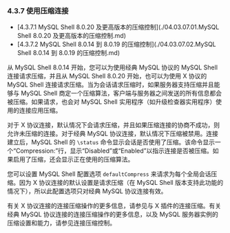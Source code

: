 ### 4.3.7 使用压缩连接

- [4.3.7.1 MySQL Shell 8.0.20 及更高版本的压缩控制](./04.03.07.01.MySQL Shell 8.0.20 及更高版本的压缩控制.md)
- [4.3.7.2 MySQL Shell 8.0.14 到 8.0.19 的压缩控制](./04.03.07.02.MySQL Shell 8.0.14 到 8.0.19 的压缩控制.md)

从 MySQL Shell 8.0.14 开始，您可以为使用经典 MySQL 协议的 MySQL Shell 连接请求压缩，并且从 MySQL Shell 8.0.20 开始，也可以为使用 X 协议的 MySQL Shell 连接请求压缩。当为会话请求压缩时，如果服务器支持压缩并且能够与 MySQL Shell 商定一个压缩算法，客户端与服务器之间发送的所有信息都会被压缩。如果请求，也会对 MySQL Shell 实用程序（如升级检查器实用程序）使用的连接应用压缩。

对于 X 协议连接，默认情况下会请求压缩，并且如果压缩连接的协商不成功，则允许未压缩的连接。对于经典 MySQL 协议连接，默认情况下压缩被禁用。连接建立后，MySQL Shell 的 `\status` 命令显示会话是否使用了压缩。该命令显示一个“Compression:”行，显示“Disabled”或“Enabled”以指示连接是否被压缩。如果启用了压缩，还会显示正在使用的压缩算法。

您可以设置 MySQL Shell 配置选项 `defaultCompress` 来请求为每个全局会话压缩。因为 X 协议连接的默认设置是请求压缩（在 MySQL Shell 版本支持此功能的情况下），所以此配置选项只对经典 MySQL 协议连接有效。

有关 X 协议连接的连接压缩操作的更多信息，请参见与 X 插件的连接压缩。有关经典 MySQL 协议连接的连接压缩操作的更多信息，以及 MySQL 服务器实例的压缩设置和能力，请参见连接压缩控制。